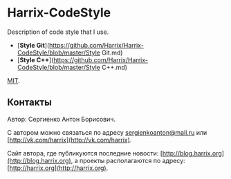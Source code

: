 Harrix-CodeStyle
================

Description of code style that I use.

 - [**Style Git**](https://github.com/Harrix/Harrix-CodeStyle/blob/master/Style Git.md)
 - [**Style C++**](https://github.com/Harrix/Harrix-CodeStyle/blob/master/Style C++.md)
 
[MIT](https://github.com/Harrix/Harrix-CodeStyle/blob/master/LICENSE).
 
Контакты
--------

Автор: Сергиенко Антон Борисович.

С автором можно связаться по адресу [sergienkoanton@mail.ru](mailto:sergienkoanton@mail.ru) или  [http://vk.com/harrix](http://vk.com/harrix).

Сайт автора, где публикуются последние новости: [http://blog.harrix.org](http://blog.harrix.org), а проекты располагаются по адресу: [http://harrix.org](http://harrix.org).